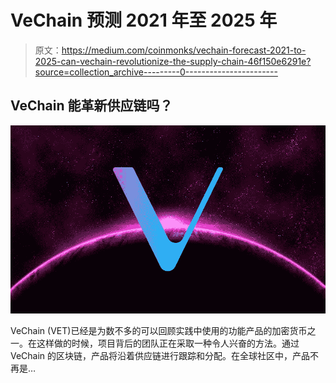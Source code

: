 # VeChain 预测 2021 年至 2025 年

> 原文：<https://medium.com/coinmonks/vechain-forecast-2021-to-2025-can-vechain-revolutionize-the-supply-chain-46f150e6291e?source=collection_archive---------0----------------------->

## VeChain 能革新供应链吗？

![](img/2609cd7cda82b184f40f6def8ec3d4c3.png)

VeChain (VET)已经是为数不多的可以回顾实践中使用的功能产品的加密货币之一。在这样做的时候，项目背后的团队正在采取一种令人兴奋的方法。通过 VeChain 的区块链，产品将沿着供应链进行跟踪和分配。在全球社区中，产品不再是…